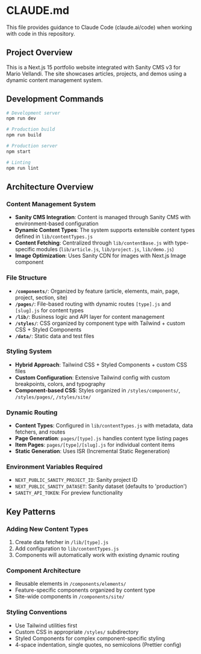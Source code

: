 # CLAUDE.md

This file provides guidance to Claude Code (claude.ai/code) when working with code in this repository.

## Project Overview

This is a Next.js 15 portfolio website integrated with Sanity CMS v3 for Mario Vellandi. The site showcases articles, projects, and demos using a dynamic content management system.

## Development Commands

```bash
# Development server
npm run dev

# Production build
npm run build

# Production server
npm start

# Linting
npm run lint
```

## Architecture Overview

### Content Management System
- **Sanity CMS Integration**: Content is managed through Sanity CMS with environment-based configuration
- **Dynamic Content Types**: The system supports extensible content types defined in `lib/contentTypes.js`
- **Content Fetching**: Centralized through `lib/contentBase.js` with type-specific modules (`lib/article.js`, `lib/project.js`, `lib/demo.js`)
- **Image Optimization**: Uses Sanity CDN for images with Next.js Image component

### File Structure
- **`/components/`**: Organized by feature (article, elements, main, page, project, section, site)
- **`/pages/`**: File-based routing with dynamic routes `[type].js` and `[slug].js` for content types
- **`/lib/`**: Business logic and API layer for content management
- **`/styles/`**: CSS organized by component type with Tailwind + custom CSS + Styled Components
- **`/data/`**: Static data and test files

### Styling System
- **Hybrid Approach**: Tailwind CSS + Styled Components + custom CSS files
- **Custom Configuration**: Extensive Tailwind config with custom breakpoints, colors, and typography
- **Component-based CSS**: Styles organized in `/styles/components/`, `/styles/pages/`, `/styles/site/`

### Dynamic Routing
- **Content Types**: Configured in `lib/contentTypes.js` with metadata, data fetchers, and routes
- **Page Generation**: `pages/[type].js` handles content type listing pages
- **Item Pages**: `pages/[type]/[slug].js` for individual content items
- **Static Generation**: Uses ISR (Incremental Static Regeneration)

### Environment Variables Required
- `NEXT_PUBLIC_SANITY_PROJECT_ID`: Sanity project ID
- `NEXT_PUBLIC_SANITY_DATASET`: Sanity dataset (defaults to 'production')
- `SANITY_API_TOKEN`: For preview functionality

## Key Patterns

### Adding New Content Types
1. Create data fetcher in `/lib/[type].js`
2. Add configuration to `lib/contentTypes.js`
3. Components will automatically work with existing dynamic routing

### Component Architecture
- Reusable elements in `/components/elements/`
- Feature-specific components organized by content type
- Site-wide components in `/components/site/`

### Styling Conventions
- Use Tailwind utilities first
- Custom CSS in appropriate `/styles/` subdirectory
- Styled Components for complex component-specific styling
- 4-space indentation, single quotes, no semicolons (Prettier config)
